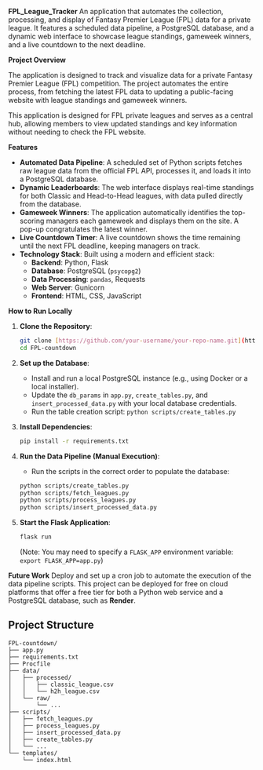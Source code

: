 **FPL_League_Tracker**
An application that automates the collection, processing, and display of Fantasy Premier League (FPL) data for a private league. It features a scheduled data pipeline, a PostgreSQL database, and a dynamic web interface to showcase league standings, gameweek winners, and a live countdown to the next deadline.


**Project Overview**

The application is designed to track and visualize data for a private Fantasy Premier League (FPL) competition. The project automates the entire process, from fetching the latest FPL data to updating a public-facing website with league standings and gameweek winners.

This application is designed for FPL private leagues and serves as a central hub, allowing members to view updated standings and key information without needing to check the FPL website.


**Features**

- **Automated Data Pipeline**: A scheduled set of Python scripts fetches raw league data from the official FPL API, processes it, and loads it into a PostgreSQL database.
- **Dynamic Leaderboards**: The web interface displays real-time standings for both Classic and Head-to-Head leagues, with data pulled directly from the database.
- **Gameweek Winners**: The application automatically identifies the top-scoring managers each gameweek and displays them on the site. A pop-up congratulates the latest winner.
- **Live Countdown Timer**: A live countdown shows the time remaining until the next FPL deadline, keeping managers on track.
- **Technology Stack**: Built using a modern and efficient stack:
    - **Backend**: Python, Flask
    - **Database**: PostgreSQL (`psycopg2`)
    - **Data Processing**: `pandas`, Requests
    - **Web Server**: Gunicorn
    - **Frontend**: HTML, CSS, JavaScript


**How to Run Locally**

1.  **Clone the Repository**:
    ```bash
    git clone [https://github.com/your-username/your-repo-name.git](https://github.com/sndpred/FPL_League_Tracker.git)
    cd FPL-countdown
    ```

2.  **Set up the Database**:
    - Install and run a local PostgreSQL instance (e.g., using Docker or a local installer).
    - Update the `db_params` in `app.py`, `create_tables.py`, and `insert_processed_data.py` with your local database credentials.
    - Run the table creation script: `python scripts/create_tables.py`

3.  **Install Dependencies**:
    ```bash
    pip install -r requirements.txt
    ```

4.  **Run the Data Pipeline (Manual Execution)**:
    - Run the scripts in the correct order to populate the database:
    ```bash
    python scripts/create_tables.py
    python scripts/fetch_leagues.py
    python scripts/process_leagues.py
    python scripts/insert_processed_data.py
    ```

5.  **Start the Flask Application**:
    ```bash
    flask run
    ```
    (Note: You may need to specify a `FLASK_APP` environment variable: `export FLASK_APP=app.py`)


**Future Work**
Deploy and set up a cron job to automate the execution of the data pipeline scripts. This project can be deployed for free on cloud platforms that offer a free tier for both a Python web service and a PostgreSQL database, such as **Render**. 

## Project Structure
```text
FPL-countdown/
├── app.py
├── requirements.txt
├── Procfile
├── data/
│   ├── processed/
│   │   ├── classic_league.csv
│   │   └── h2h_league.csv
│   └── raw/
│       └── ...
├── scripts/
│   ├── fetch_leagues.py
│   ├── process_leagues.py
│   ├── insert_processed_data.py
│   ├── create_tables.py
│   └── ...
└── templates/
    └── index.html





